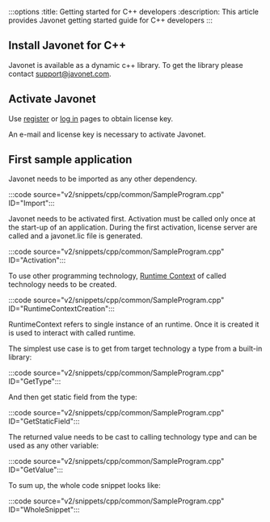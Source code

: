 :::options
:title: Getting started for C++ developers
:description: This article provides Javonet getting started guide for C++ developers
:::

## Install Javonet for C++

Javonet is available as a dynamic c++ library. To get the library please contact support@javonet.com.

## Activate Javonet

Use [register](https://my.javonet.com/signup/?type=free) or [log in](https://my.javonet.com/signin/) pages to obtain license key.

An e-mail and license key is necessary to activate Javonet.

## First sample application

Javonet needs to be imported as any other dependency.

:::code source="v2/snippets/cpp/common/SampleProgram.cpp" ID="Import":::

Javonet needs to be activated first. Activation must be called only once at the start-up of an application. During the first activation, license server are called and a javonet.lic file is generated. 

:::code source="v2/snippets/cpp/common/SampleProgram.cpp" ID="Activation":::

To use other programming technology, [Runtime Context](/guides/v2/foundations/runtime-context.md) of called technology needs to be created.

:::code source="v2/snippets/cpp/common/SampleProgram.cpp" ID="RuntimeContextCreation":::

RuntimeContext refers to single instance of an runtime. Once it is created it is used to interact with called runtime.

The simplest use case is to get from target technology a type from a built-in library:

:::code source="v2/snippets/cpp/common/SampleProgram.cpp" ID="GetType":::

And then get static field from the type:

:::code source="v2/snippets/cpp/common/SampleProgram.cpp" ID="GetStaticField":::

The returned value needs to be cast to calling technology type and can be used as any other variable:

:::code source="v2/snippets/cpp/common/SampleProgram.cpp" ID="GetValue":::

To sum up, the whole code snippet looks like:

:::code source="v2/snippets/cpp/common/SampleProgram.cpp" ID="WholeSnippet":::


